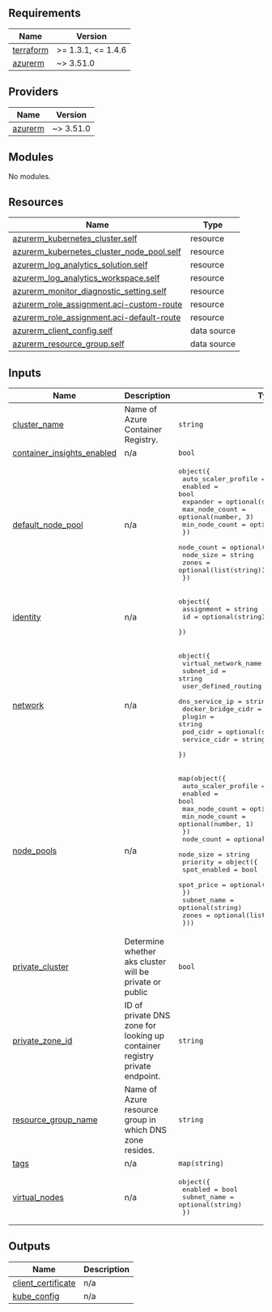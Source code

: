 <!-- BEGIN_TF_DOCS -->
## Requirements

| Name | Version |
|------|---------|
| <a name="requirement_terraform"></a> [terraform](#requirement\_terraform) | >= 1.3.1, <= 1.4.6 |
| <a name="requirement_azurerm"></a> [azurerm](#requirement\_azurerm) | ~> 3.51.0 |

## Providers

| Name | Version |
|------|---------|
| <a name="provider_azurerm"></a> [azurerm](#provider\_azurerm) | ~> 3.51.0 |

## Modules

No modules.

## Resources

| Name | Type |
|------|------|
| [azurerm_kubernetes_cluster.self](https://registry.terraform.io/providers/hashicorp/azurerm/latest/docs/resources/kubernetes_cluster) | resource |
| [azurerm_kubernetes_cluster_node_pool.self](https://registry.terraform.io/providers/hashicorp/azurerm/latest/docs/resources/kubernetes_cluster_node_pool) | resource |
| [azurerm_log_analytics_solution.self](https://registry.terraform.io/providers/hashicorp/azurerm/latest/docs/resources/log_analytics_solution) | resource |
| [azurerm_log_analytics_workspace.self](https://registry.terraform.io/providers/hashicorp/azurerm/latest/docs/resources/log_analytics_workspace) | resource |
| [azurerm_monitor_diagnostic_setting.self](https://registry.terraform.io/providers/hashicorp/azurerm/latest/docs/resources/monitor_diagnostic_setting) | resource |
| [azurerm_role_assignment.aci-custom-route](https://registry.terraform.io/providers/hashicorp/azurerm/latest/docs/resources/role_assignment) | resource |
| [azurerm_role_assignment.aci-default-route](https://registry.terraform.io/providers/hashicorp/azurerm/latest/docs/resources/role_assignment) | resource |
| [azurerm_client_config.self](https://registry.terraform.io/providers/hashicorp/azurerm/latest/docs/data-sources/client_config) | data source |
| [azurerm_resource_group.self](https://registry.terraform.io/providers/hashicorp/azurerm/latest/docs/data-sources/resource_group) | data source |

## Inputs

| Name | Description | Type | Default | Required |
|------|-------------|------|---------|:--------:|
| <a name="input_cluster_name"></a> [cluster\_name](#input\_cluster\_name) | Name of Azure Container Registry. | `string` | n/a | yes |
| <a name="input_container_insights_enabled"></a> [container\_insights\_enabled](#input\_container\_insights\_enabled) | n/a | `bool` | `false` | no |
| <a name="input_default_node_pool"></a> [default\_node\_pool](#input\_default\_node\_pool) | n/a | <pre>object({<br>    auto_scaler_profile = object({<br>      enabled        = bool<br>      expander       = optional(string, "random")<br>      max_node_count = optional(number, 3)<br>      min_node_count = optional(number, 1)<br>    })<br>    node_count = optional(number, 3)<br>    node_size  = string<br>    zones      = optional(list(string))<br>  })</pre> | n/a | yes |
| <a name="input_identity"></a> [identity](#input\_identity) | n/a | <pre>object({<br>    assignment  = string<br>    id          = optional(string)<br>  })</pre> | n/a | yes |
| <a name="input_network"></a> [network](#input\_network) | n/a | <pre>object({<br>    virtual_network_name = string<br>    subnet_id            = string<br>    user_defined_routing = optional(bool, false)<br>    dns_service_ip       = string<br>    docker_bridge_cidr   = string<br>    plugin               = string<br>    pod_cidr             = optional(string)<br>    service_cidr         = string<br>  })</pre> | n/a | yes |
| <a name="input_node_pools"></a> [node\_pools](#input\_node\_pools) | n/a | <pre>map(object({<br>    auto_scaler_profile = object({<br>      enabled        = bool<br>      max_node_count = optional(number, 3)<br>      min_node_count = optional(number, 1)<br>    })<br>    node_count = optional(number, 3)<br>    node_size  = string<br>    priority   = object({<br>      spot_enabled = bool<br>      spot_price   = optional(number, -1)<br>    })<br>    subnet_name = optional(string)<br>    zones       = optional(list(string))<br>  }))</pre> | `{}` | no |
| <a name="input_private_cluster"></a> [private\_cluster](#input\_private\_cluster) | Determine whether aks cluster will be private or public | `bool` | `true` | no |
| <a name="input_private_zone_id"></a> [private\_zone\_id](#input\_private\_zone\_id) | ID of private DNS zone for looking up container registry private endpoint. | `string` | n/a | yes |
| <a name="input_resource_group_name"></a> [resource\_group\_name](#input\_resource\_group\_name) | Name of Azure resource group in which DNS zone resides. | `string` | n/a | yes |
| <a name="input_tags"></a> [tags](#input\_tags) | n/a | `map(string)` | `{}` | no |
| <a name="input_virtual_nodes"></a> [virtual\_nodes](#input\_virtual\_nodes) | n/a | <pre>object({<br>    enabled     = bool<br>    subnet_name = optional(string)<br>  })</pre> | <pre>{<br>  "enabled": false<br>}</pre> | no |

## Outputs

| Name | Description |
|------|-------------|
| <a name="output_client_certificate"></a> [client\_certificate](#output\_client\_certificate) | n/a |
| <a name="output_kube_config"></a> [kube\_config](#output\_kube\_config) | n/a |
<!-- END_TF_DOCS -->